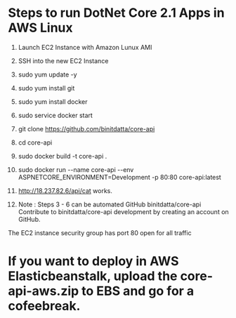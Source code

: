 # Steps to run DotNet Core 2.1 Apps in AWS Linux

1. Launch EC2 Instance with Amazon Lunux AMI

2. SSH into the new EC2 Instance

3. sudo yum update -y

4. sudo yum install git

5. sudo yum install docker

6. sudo service docker start

7. git clone https://github.com/binitdatta/core-api

8. cd core-api

9. sudo docker build -t core-api .

10. sudo docker run --name core-api --env ASPNETCORE_ENVIRONMENT=Development -p 80:80 core-api:latest

11. http://18.237.82.6/api/cat works.

12. Note : Steps 3 - 6 can be automated
GitHub
binitdatta/core-api
Contribute to binitdatta/core-api development by creating an account on GitHub.

The EC2 instance security group has port 80 open for all traffic

# If you want to deploy in AWS Elasticbeanstalk, upload the core-api-aws.zip to EBS and go for a cofeebreak.
